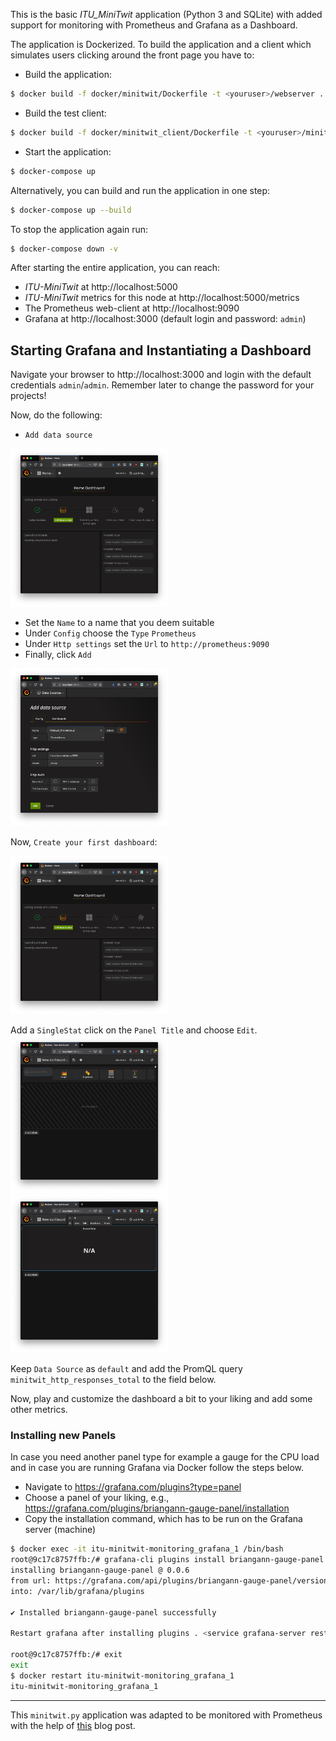 This is the basic _ITU_MiniTwit_ application (Python 3 and SQLite) with added support for monitoring with Prometheus and Grafana as a Dashboard.

The application is Dockerized. To build the application and a client which simulates users clicking around the front page you have to:

  * Build the application:
```bash
$ docker build -f docker/minitwit/Dockerfile -t <youruser>/webserver .
```

  * Build the test client:
```bash
$ docker build -f docker/minitwit_client/Dockerfile -t <youruser>/minitwitclient .
```


  * Start the application:
```bash
$ docker-compose up
```

Alternatively, you can build and run the application in one step:

```bash
$ docker-compose up --build
```


To stop the application again run:

```bash
$ docker-compose down -v
```

After starting the entire application, you can reach:

  * _ITU-MiniTwit_ at http://localhost:5000
  * _ITU-MiniTwit_ metrics for this node at http://localhost:5000/metrics
  * The Prometheus web-client at http://localhost:9090
  * Grafana at http://localhost:3000 (default login and password: `admin`)


## Starting Grafana and Instantiating a Dashboard



Navigate your browser to http://localhost:3000 and login with the default credentials `admin`/`admin`. Remember later to change the password for your projects!

Now, do the following:

  * `Add data source`
  <img src="images/grafana_1.png" width="50%">

  * Set the `Name` to a name that you deem suitable
  * Under `Config` choose the `Type` `Prometheus`
  * Under `Http settings` set the `Url` to `http://prometheus:9090` 
  * Finally, click `Add`
  <img src="images/grafana_2.png" width="50%">
  

Now, `Create your first dashboard`:

<img src="images/grafana_1.png" width="50%">


Add a `SingleStat` click on the `Panel Title` and choose `Edit`.
<img src="images/grafana_4.png" width="50%">
<img src="images/grafana_6.png" width="50%">


Keep `Data Source` as `default` and add the PromQL query  `minitwit_http_responses_total` to the field below.

Now, play and customize the dashboard a bit to your liking and add some other metrics.



### Installing new Panels

In case you need another panel type for example a gauge for the CPU load and in case you are running Grafana via Docker follow the steps below.

  * Navigate to https://grafana.com/plugins?type=panel
  * Choose a panel of your liking, e.g., https://grafana.com/plugins/briangann-gauge-panel/installation
  * Copy the installation command, which has to be run on the Grafana server (machine)

~~~bash
$ docker exec -it itu-minitwit-monitoring_grafana_1 /bin/bash
root@9c17c8757ffb:/# grafana-cli plugins install briangann-gauge-panel
installing briangann-gauge-panel @ 0.0.6
from url: https://grafana.com/api/plugins/briangann-gauge-panel/versions/0.0.6/download
into: /var/lib/grafana/plugins

✔ Installed briangann-gauge-panel successfully

Restart grafana after installing plugins . <service grafana-server restart>

root@9c17c8757ffb:/# exit
exit
$ docker restart itu-minitwit-monitoring_grafana_1
itu-minitwit-monitoring_grafana_1
~~~




------

This `minitwit.py` application was adapted to be monitored with Prometheus with the help of [this](https://blog.codeship.com/monitoring-your-synchronous-python-web-applications-using-prometheus/) blog post.
